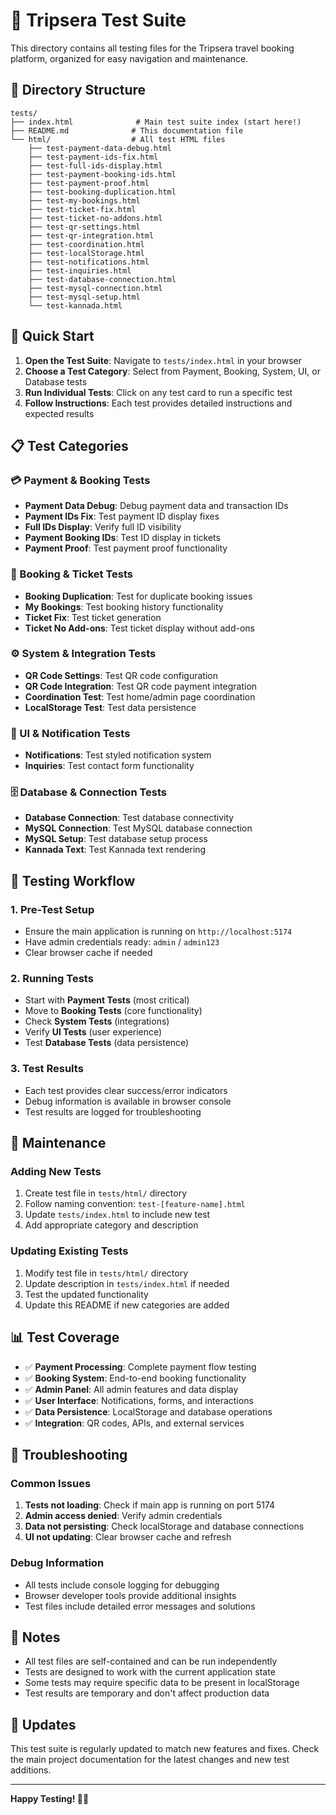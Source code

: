 # 🧪 Tripsera Test Suite

This directory contains all testing files for the Tripsera travel booking platform, organized for easy navigation and maintenance.

## 📁 Directory Structure

```
tests/
├── index.html              # Main test suite index (start here!)
├── README.md              # This documentation file
└── html/                  # All test HTML files
    ├── test-payment-data-debug.html
    ├── test-payment-ids-fix.html
    ├── test-full-ids-display.html
    ├── test-payment-booking-ids.html
    ├── test-payment-proof.html
    ├── test-booking-duplication.html
    ├── test-my-bookings.html
    ├── test-ticket-fix.html
    ├── test-ticket-no-addons.html
    ├── test-qr-settings.html
    ├── test-qr-integration.html
    ├── test-coordination.html
    ├── test-localStorage.html
    ├── test-notifications.html
    ├── test-inquiries.html
    ├── test-database-connection.html
    ├── test-mysql-connection.html
    ├── test-mysql-setup.html
    └── test-kannada.html
```

## 🚀 Quick Start

1. **Open the Test Suite**: Navigate to `tests/index.html` in your browser
2. **Choose a Test Category**: Select from Payment, Booking, System, UI, or Database tests
3. **Run Individual Tests**: Click on any test card to run a specific test
4. **Follow Instructions**: Each test provides detailed instructions and expected results

## 📋 Test Categories

### 💳 Payment & Booking Tests
- **Payment Data Debug**: Debug payment data and transaction IDs
- **Payment IDs Fix**: Test payment ID display fixes
- **Full IDs Display**: Verify full ID visibility
- **Payment Booking IDs**: Test ID display in tickets
- **Payment Proof**: Test payment proof functionality

### 🎫 Booking & Ticket Tests
- **Booking Duplication**: Test for duplicate booking issues
- **My Bookings**: Test booking history functionality
- **Ticket Fix**: Test ticket generation
- **Ticket No Add-ons**: Test ticket display without add-ons

### ⚙️ System & Integration Tests
- **QR Code Settings**: Test QR code configuration
- **QR Code Integration**: Test QR code payment integration
- **Coordination Test**: Test home/admin page coordination
- **LocalStorage Test**: Test data persistence

### 🔔 UI & Notification Tests
- **Notifications**: Test styled notification system
- **Inquiries**: Test contact form functionality

### 🗄️ Database & Connection Tests
- **Database Connection**: Test database connectivity
- **MySQL Connection**: Test MySQL database connection
- **MySQL Setup**: Test database setup process
- **Kannada Text**: Test Kannada text rendering

## 🎯 Testing Workflow

### 1. Pre-Test Setup
- Ensure the main application is running on `http://localhost:5174`
- Have admin credentials ready: `admin` / `admin123`
- Clear browser cache if needed

### 2. Running Tests
- Start with **Payment Tests** (most critical)
- Move to **Booking Tests** (core functionality)
- Check **System Tests** (integrations)
- Verify **UI Tests** (user experience)
- Test **Database Tests** (data persistence)

### 3. Test Results
- Each test provides clear success/error indicators
- Debug information is available in browser console
- Test results are logged for troubleshooting

## 🔧 Maintenance

### Adding New Tests
1. Create test file in `tests/html/` directory
2. Follow naming convention: `test-[feature-name].html`
3. Update `tests/index.html` to include new test
4. Add appropriate category and description

### Updating Existing Tests
1. Modify test file in `tests/html/` directory
2. Update description in `tests/index.html` if needed
3. Test the updated functionality
4. Update this README if new categories are added

## 📊 Test Coverage

- ✅ **Payment Processing**: Complete payment flow testing
- ✅ **Booking System**: End-to-end booking functionality
- ✅ **Admin Panel**: All admin features and data display
- ✅ **User Interface**: Notifications, forms, and interactions
- ✅ **Data Persistence**: LocalStorage and database operations
- ✅ **Integration**: QR codes, APIs, and external services

## 🐛 Troubleshooting

### Common Issues
1. **Tests not loading**: Check if main app is running on port 5174
2. **Admin access denied**: Verify admin credentials
3. **Data not persisting**: Check localStorage and database connections
4. **UI not updating**: Clear browser cache and refresh

### Debug Information
- All tests include console logging for debugging
- Browser developer tools provide additional insights
- Test files include detailed error messages and solutions

## 📝 Notes

- All test files are self-contained and can be run independently
- Tests are designed to work with the current application state
- Some tests may require specific data to be present in localStorage
- Test results are temporary and don't affect production data

## 🔄 Updates

This test suite is regularly updated to match new features and fixes. Check the main project documentation for the latest changes and new test additions.

---

**Happy Testing! 🧪✨**
